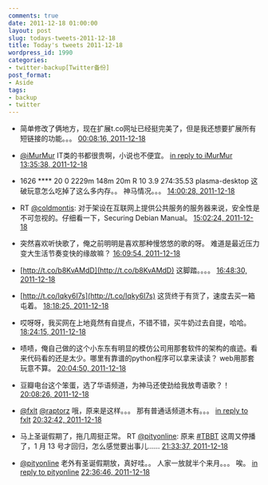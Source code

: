 ```yaml
---
comments: true
date: 2011-12-18 01:00:00
layout: post
slug: todays-tweets-2011-12-18
title: Today's tweets 2011-12-18
wordpress_id: 1990
categories:
- twitter-backup[Twitter备份]
post_format:
- Aside
tags:
- backup
- twitter
---
```





  * 简单修改了俩地方，现在扩展t.co网址已经挺完美了，但是我还想要扩展所有短链接的功能。。。 [00:08:16, 2011-12-18](http://twitter.com/gfrog/statuses/148072024160468992)





  * [@iMurMur](http://twitter.com/iMurMur) IT类的书都很贵啊，小说也不便宜。 [in reply to iMurMur](http://twitter.com/iMurMur/statuses/148189262750298112) [13:35:38, 2011-12-18](http://twitter.com/gfrog/statuses/148275206031548416)





  * 1626 ****     20   0 2229m 148m  20m R   10  3.9 274:35.53 plasma-desktop 这破玩意怎么吃掉了这么多内存。。 神马情况。。。 [14:00:28, 2011-12-18](http://twitter.com/gfrog/statuses/148281456723099648)





  * RT [@coldmontis](http://twitter.com/coldmontis): 对于架设在互联网上提供公共服务的服务器来说，安全性是不可忽视的。仔细看一下，Securing Debian Manual。 [15:02:24, 2011-12-18](http://twitter.com/gfrog/statuses/148297041360076800)





  * 突然喜欢听快歌了，俺之前明明是喜欢那种慢悠悠的歌的呀。 难道是最近压力变大生活节奏变快的缘故嘛？ [16:09:54, 2011-12-18](http://twitter.com/gfrog/statuses/148314026944897024)





  * [http://t.co/b8KvAMdD](http://t.co/b8KvAMdD) 这脚踏。。。。 [16:48:30, 2011-12-18](http://twitter.com/gfrog/statuses/148323743247249408)





  * [http://t.co/Iqky6I7s](http://t.co/Iqky6I7s) 这货终于有货了，速度去买一箱屯着。 [18:18:25, 2011-12-18](http://twitter.com/gfrog/statuses/148346371014004736)





  * 哎呀呀，我买网在上地竟然有自提点，不错不错，买牛奶过去自提，哈哈。 [18:24:15, 2011-12-18](http://twitter.com/gfrog/statuses/148347836528988160)





  * 啧啧，俺自己做的这个小东东有明显的模仿公司用那套软件的架构的痕迹。看来代码看的还是太少。哪里有靠谱的python程序可以拿来读读？ web用那套玩意不算。 [20:04:50, 2011-12-18](http://twitter.com/gfrog/statuses/148373149354958848)





  * 豆瓣电台这个笨蛋，选了华语频道，为神马还使劲给我放粤语歌？！ [20:08:26, 2011-12-18](http://twitter.com/gfrog/statuses/148374055349792769)





  * [@fxlt](http://twitter.com/fxlt) [@raptorz](http://twitter.com/raptorz) 哦，原来是这样。。。 那有普通话频道木有。。。 [in reply to fxlt](http://twitter.com/fxlt/statuses/148374823012274176) [20:32:42, 2011-12-18](http://twitter.com/gfrog/statuses/148380163711832064)





  * 马上圣诞假期了，拖几周挺正常。 RT [@pityonline](http://twitter.com/pityonline): 原来 [#TBBT](http://search.twitter.com/search?q=%23TBBT) 这周又停播了，1 月 13 号才回归，怎么感觉要出事儿…… [21:33:37, 2011-12-18](http://twitter.com/gfrog/statuses/148395494257856512)





  * [@pityonline](http://twitter.com/pityonline) 老外有圣诞假期放，真好哇。。 人家一放就半个来月。。。 唉。 [in reply to pityonline](http://twitter.com/pityonline/statuses/148395925113548800) [22:36:46, 2011-12-18](http://twitter.com/gfrog/statuses/148411385515212801)




